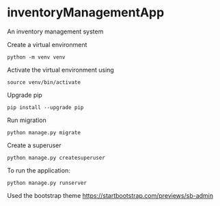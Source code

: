 # inventoryManagementApp
An inventory management system

Create a virtual environment
```shell
python -m venv venv
```
Activate the virtual environment using
```shell
source venv/bin/activate
```
Upgrade pip
```shell
pip install --upgrade pip
```
Run migration
```shell
python manage.py migrate
```
Create a superuser
```shell
python manage.py createsuperuser
```
To run the application:
```shell
python manage.py runserver
```
Used the bootstrap theme
https://startbootstrap.com/previews/sb-admin
